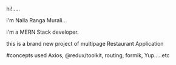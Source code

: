 hi!.....

i'm Nalla Ranga Murali...

i'm a MERN Stack developer.

this is a brand new project of multipage Restaurant Application

#concepts used Axios, @redux/toolkit, routing, formik, Yup.....etc
